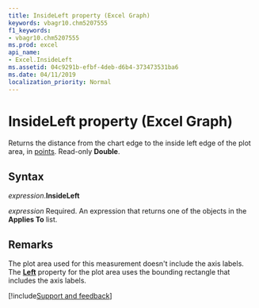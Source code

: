 ```yaml
---
title: InsideLeft property (Excel Graph)
keywords: vbagr10.chm5207555
f1_keywords:
- vbagr10.chm5207555
ms.prod: excel
api_name:
- Excel.InsideLeft
ms.assetid: 04c9291b-efbf-4deb-d6b4-373473531ba6
ms.date: 04/11/2019
localization_priority: Normal
---
```



# InsideLeft property (Excel Graph)

Returns the distance from the chart edge to the inside left edge of the plot area, in [points](../language/glossary/vbe-glossary.md#point). Read-only **Double**.

## Syntax

_expression_.**InsideLeft**

_expression_ Required. An expression that returns one of the objects in the **Applies To** list.

## Remarks

The plot area used for this measurement doesn't include the axis labels. The **[Left](excel.left.md)** property for the plot area uses the bounding rectangle that includes the axis labels.

[!include[Support and feedback](~/includes/feedback-boilerplate.md)]